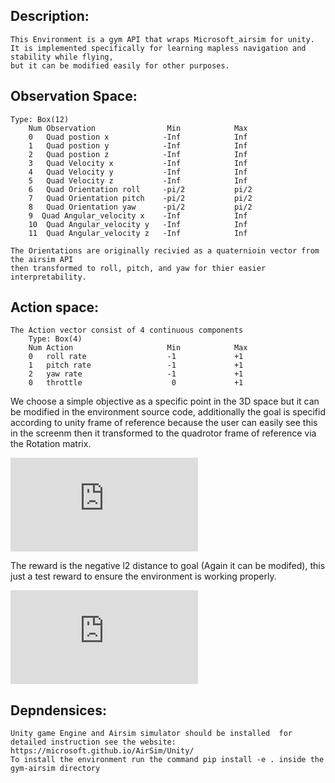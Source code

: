 ## Description:
    This Environment is a gym API that wraps Microsoft_airsim for unity.
    It is implemented specifically for learning mapless navigation and stability while flying,
    but it can be modified easily for other purposes.

## Observation Space:
    Type: Box(12)
        Num Observation                Min            Max
        0   Quad postion x            -Inf            Inf
        1   Quad postion y            -Inf            Inf
        2   Quad postion z            -Inf            Inf
        3   Quad Velocity x           -Inf            Inf
        4   Quad Velocity y           -Inf            Inf
        5   Quad Velocity z           -Inf            Inf
        6   Quad Orientation roll     -pi/2           pi/2
        7   Quad Orientation pitch    -pi/2           pi/2
        8   Quad Orientation yaw      -pi/2           pi/2
        9  Quad Angular_velocity x    -Inf            Inf
        10  Quad Angular_velocity y   -Inf            Inf
        11  Quad Angular_velocity z   -Inf            Inf
        
    The Orientations are originally recivied as a quaternioin vector from the airsim API 
    then transformed to roll, pitch, and yaw for thier easier interpretability.

## Action space:
    The Action vector consist of 4 continuous components
        Type: Box(4)                   
        Num Action                     Min            Max   
        0   roll rate                  -1             +1
        1   pitch rate                 -1             +1
        2   yaw rate                   -1             +1
        0   throttle                    0             +1


We choose a simple objective as a specific point in the 3D space but it can be modified in the environment source code, additionally the goal is specifid according to unity frame of reference because the user can easily see this in the screenm then it transformed to the quadrotor frame of reference via the Rotation matrix.
    
![equation](https://latex.codecogs.com/gif.latex?R%20%3D%20%5Cbegin%7Bpmatrix%7D%200%20%26%200%20%26%201%5C%5C%201%20%26%200%20%26%200%5C%5C%200%20%26-1%20%26%200%20%5Cend%7Bpmatrix%7D)
 
The reward is the negative l2 distance to goal (Again it can be modifed), this just a test reward to ensure the environment is working properly.

![equation](https://latex.codecogs.com/gif.latex?r%20%3D%20%5Cvert%20%5Cvert%20Quad.%20Position%20-%20goal%20%5Cvert%20%5Cvert_%7Bl2%7D)

## Depndensices:
    Unity game Engine and Airsim simulator should be installed  for detailed instruction see the website:
    https://microsoft.github.io/AirSim/Unity/
    To install the environment run the command pip install -e . inside the gym-airsim directory 


    

